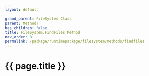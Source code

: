 ```yaml
---
layout: default

grand_parent: FileSystem Class
parent: Methods
has_children: false
title: FileSystem.FindFiles Method
nav_order: 8
permalink: /package/runtimepackage/filesystem/methods/findfiles
---
```

# {{ page.title }}